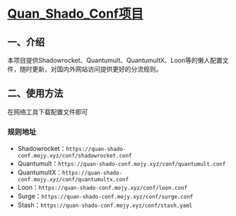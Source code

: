 # [Quan_Shado_Conf项目](https://github.com/SANYIMOE/Quan_Shado_Conf)
## 一、介绍
本项目提供Shadowrocket、Quantumult、QuantumultX、Loon等的懒人配置文件，随时更新，对国内外网站访问提供更好的分流规则。

## 二、使用方法
在网络工具下载配置文件即可

### 规则地址
- Shadowrocket：`https://quan-shado-conf.mojy.xyz/conf/shadowrocket.conf`
- Quantumult：`https://quan-shado-conf.mojy.xyz/conf/quantumult.conf`
- QuantumultX：`https://quan-shado-conf.mojy.xyz/conf/quantumultx.conf`
- Loon：`https://quan-shado-conf.mojy.xyz/conf/loon.conf`
- Surge：`https://quan-shado-conf.mojy.xyz/conf/surge.conf`
- Stash：`https://quan-shado-conf.mojy.xyz/conf/stash.yaml`